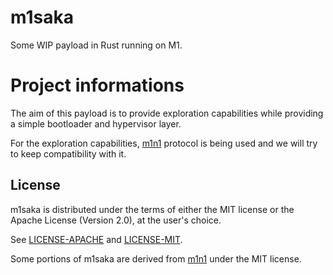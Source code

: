 # m1saka

Some WIP payload in Rust running on M1.

# Project informations

The aim of this payload is to provide exploration capabilities while providing a simple bootloader and hypervisor layer.

For the exploration capabilities, [m1n1](https://github.com/AsahiLinux/m1n1) protocol is being used and we will try to keep compatibility with it.

## License

m1saka is distributed under the terms of either the MIT license or the Apache
License (Version 2.0), at the user's choice.

See [LICENSE-APACHE](LICENSE-APACHE) and [LICENSE-MIT](LICENSE-MIT).

Some portions of m1saka are derived from [m1n1](https://github.com/AsahiLinux/m1n1) under the MIT license.